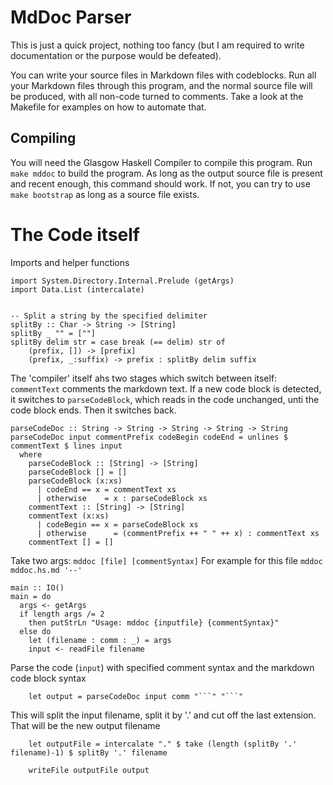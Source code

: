 # MdDoc Parser

This is just a quick project, nothing too fancy (but I am required to write documentation or the purpose would be defeated).

You can write your source files in Markdown files with codeblocks. Run all your Markdown files through this program, and the normal source file will be produced, with all non-code turned to comments. Take a look at the Makefile for examples on how to automate that.

## Compiling
You will need the Glasgow Haskell Compiler to compile this program.
Run 
`make mddoc`
to build the program.
As long as the output source file is present and recent enough, this command should work. If not, you can try to use 
`make bootstrap`
as long as a source file exists.

# The Code itself 
Imports and helper functions
```
import System.Directory.Internal.Prelude (getArgs)
import Data.List (intercalate)


-- Split a string by the specified delimiter
splitBy :: Char -> String -> [String]
splitBy _ "" = [""]
splitBy delim str = case break (== delim) str of
    (prefix, []) -> [prefix]
    (prefix, _:suffix) -> prefix : splitBy delim suffix

```
The 'compiler' itself ahs two stages which switch between itself:
`commentText` comments the markdown text. If a new code block is detected, it switches to
`parseCodeBlock`, which reads in the code unchanged, unti the code block ends. Then it switches back.
```
parseCodeDoc :: String -> String -> String -> String -> String
parseCodeDoc input commentPrefix codeBegin codeEnd = unlines $ commentText $ lines input
  where
    parseCodeBlock :: [String] -> [String]
    parseCodeBlock [] = []
    parseCodeBlock (x:xs)
      | codeEnd == x = commentText xs
      | otherwise    = x : parseCodeBlock xs
    commentText :: [String] -> [String]
    commentText (x:xs)
      | codeBegin == x = parseCodeBlock xs
      | otherwise      = (commentPrefix ++ " " ++ x) : commentText xs
    commentText [] = []

```
Take two args: `mddoc [file] [commentSyntax]`
For example for this file `mddoc mddoc.hs.md '--'`
```
main :: IO()
main = do
  args <- getArgs
  if length args /= 2
    then putStrLn "Usage: mddoc {inputfile} {commentSyntax}"
  else do
    let (filename : comm : _) = args
    input <- readFile filename
```
Parse the code (`input`) with specified comment syntax and the markdown code block syntax
```
    let output = parseCodeDoc input comm "```" "```"
```
This will split the input filename, split it by '.' and cut off the last extension. That will be the new output filename
```
    let outputFile = intercalate "." $ take (length (splitBy '.' filename)-1) $ splitBy '.' filename

    writeFile outputFile output
```
